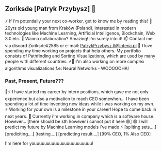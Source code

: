 ## Zoriksde [Patryk Przybysz] 👋
⚡ If i'm potentially your next co-worker, get to know me by reading this!
🌱 20yrs old young man from Kraków (Poland), interested in modern technologies like Machine Learning, Artificial Intelligence, Blockchain, Web 3.0 etc.
🤔 Wanna collaboration? Amazing! I'm surely into it! 📫 Contact me via discord Zoriksde#2585 or e-mail: PatrykPrzybysz.tl@interia.pl
🔭 I love spending my time working on projects that help others. My portfolio consists of Pathfinding and Sorting Visualizations, which are used by many people with different countries. ⚡🔭 I'm also working on more complex algorithms visualizations f.e: Neural Networks - WOOOOOHA!

### Past, Present, Future???

👯⚡ I have started my career by intern positions, which gave me not only experience but also a motivation to reach CEO somewhen...
I have been spending a lot of time inventing new ideas while i was working on my own. ⚡ Working for your own is a milestone in your career! Hope to come back in next years.
🌱 Currently i'm working in company which is a software house. However... [there should be sth however i cannot put it here 😄]
😄 I will predict my future by Machine Learning models i've made ⚡ 
[spliting sets....]
[prediciting....]
[testing....]
[predicting result....]
[99% CEO, 1% Also CEO]

I'm here for youuuuuuuuuuuuuuuuuuuuuuu!

<!--
**Zoriksde/Zoriksde** is a ✨ _special_ ✨ repository because its `README.md` (this file) appears on your GitHub profile.

Here are some ideas to get you started:

- 🔭 I’m currently working on ...
- 🌱 I’m currently learning ...
- 👯 I’m looking to collaborate on ...
- 🤔 I’m looking for help with ...
- 💬 Ask me about ...
- 📫 How to reach me: ...
- 😄 Pronouns: ...
- ⚡ Fun fact: ...
-->
